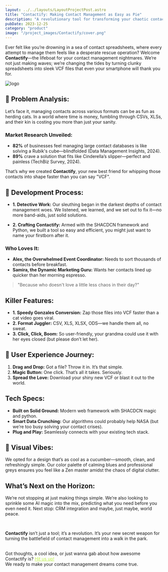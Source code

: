 ```yaml
---
layout: ../../layouts/LayoutProjectPost.astro
title: "Contactify: Making Contact Management as Easy as Pie"
description: "A revolutionary tool for transforming your chaotic contact management into streamlined efficiency."
pubDate: 2023-12-25
category: "product"
image: "/project_images/Contactify/cover.png"
---
```


Ever felt like you’re drowning in a sea of contact spreadsheets, where every attempt to manage them feels like a desperate rescue operation? Welcome **Contactify**—the lifeboat for your contact management nightmares. We’re not just making waves; we’re changing the tides by turning clunky spreadsheets into sleek VCF files that even your smartphone will thank you for.

![logo](/project_images/Contactify/cover.png)

## 🎯 Problem Analysis:

Let’s face it, managing contacts across various formats can be as fun as herding cats. In a world where time is money, fumbling through CSVs, XLSs, and their kin is costing you more than just your sanity.

### Market Research Unveiled:

- **82%** of businesses feel managing large contact databases is like solving a Rubik's cube—blindfolded (Data Management Insights, 2024).
- **89%** crave a solution that fits like Cinderella’s slipper—perfect and painless (TechBiz Survey, 2024).

That’s why we created **Contactify**, your new best friend for whipping those contacts into shape faster than you can say "VCF".

## 🧩 Development Process:

- **1. Detective Work:** Our sleuthing began in the darkest depths of contact management woes. We listened, we learned, and we set out to fix it—no more band-aids, just solid solutions.

- **2. Crafting Contactify:** Armed with the SHACDCN framework and Python, we built a tool so easy and efficient, you might just want to name your firstborn after it.

### Who Loves It:

- **Alex, the Overwhelmed Event Coordinator:** Needs to sort thousands of contacts before breakfast.
- **Samira, the Dynamic Marketing Guru:** Wants her contacts lined up quicker than her morning espresso.

> "Because who doesn't love a little less chaos in their day?"

## Killer Features:

- **1. Speedy Gonzales Conversion:** Zap those files into VCF faster than a cat video goes viral.
- **2. Format Juggler:** CSV, XLS, XLSX, ODS—we handle them all, no sweat.
- **3. Click, Click, Boom:** So user-friendly, your grandma could use it with her eyes closed (but please don’t let her).

## 📌 User Experience Journey:

1. **Drag and Drop:** Got a file? Throw it in. It’s that simple.
2. **Magic Button:** One click. That’s all it takes. Seriously.
3. **Spread the Love:** Download your shiny new VCF or blast it out to the world.

## Tech Specs:

- **Built on Solid Ground:** Modern web framework with SHACDCN magic and python.
- **Smart Data Crunching:** Our algorithms could probably help NASA (but we’re too busy solving your contact crises).
- **Plug and Play:** Seamlessly connects with your existing tech stack.

## 🎨 Visual Vibes:

We opted for a design that’s as cool as a cucumber—smooth, clean, and refreshingly simple. Our color palette of calming blues and professional greys ensures you feel like a Zen master amidst the chaos of digital clutter.

## What’s Next on the Horizon:

We’re not stopping at just making things simple. We’re also looking to sprinkle some AI magic into the mix, predicting what you need before you even need it. Next stop: CRM integration and maybe, just maybe, world peace.

<br>

**Contactify** isn’t just a tool; it’s a revolution. It’s your new secret weapon for turning the battlefield of contact management into a walk in the park.

<br>
    Got thoughts, a cool idea, or just wanna gab about how awesome Contactify is? <a href="mailto:hello@vaibhavpathak.me" style="color: #BAF144; text-decoration: underline;"> Hit us up!</a> <br> We ready to make your contact management dreams come true.

<br>
<br>
